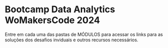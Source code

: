 # Bootcamp Data Analytics WoMakersCode 2024

Entre em cada uma das pastas de MÓDULOS para acessar os links para as soluções dos desafios inviduais e outros recursos necessários.

